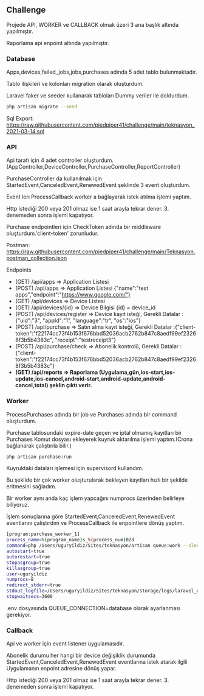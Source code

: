##  Challenge
Projede API, WORKER ve CALLBACK olmak üzeri 3 ana başlık altında yapılmıştır.

Raporlama api enpoint altında yapılmıştır.

### Database
Apps,devices,failed_jobs,jobs,purchases adında 5 adet tablo bulunmaktadır.

Tablo ilişkileri ve kolonları migration olarak oluşturdum.

Laravel faker ve seeder kullanarak tabloları Dummy veriler ile doldurdum.
```bash
php artisan migrate --seed
```

Sql Export: https://raw.githubusercontent.com/piedpiper41/challenge/main/teknasyon_2021-03-14.sql

### API
Api tarafı için 4 adet controller oluşturdum.
(AppController,DeviceController,PurchaseController,ReportController)

PurchaseController da kullanılmak için StartedEvent,CanceledEvent,RenewedEvent şeklinde 3 event oluşturdum.

Event lerı ProcessCallback worker a bağlayarak istek atılma işlemi yaptım. 

Http istediği 200 veya 201 olmaz ise 1 saat arayla tekrar dener. 3. denemeden sonra işlemi kapatıyor.

Purchase endpointleri için CheckToken adında bir middleware oluşturdum.'client-token' zorunludur.

Postman: https://raw.githubusercontent.com/piedpiper41/challenge/main/Teknasyon.postman_collection.json

Endpoints
- (GET) /api/apps => Application Listesi
- (POST) /api/apps => Application Listesi {"name":"test apps","endpoint":"https://www.google.com/"}
- (GET) /api/devices => Device Listesi
- (GET) /api/devices/{id} => Device Bilgisi {id} = device_id
- (POST) /api/devices/register => Device kayıt isteği, Gerekli Datalar : {"uid":"3", "appId":"1", "language":"tr", "os":"ios"}
- (POST) /api/purchase => Satın alma kayıt isteği, Gerekli Datalar :{"client-token":"f22174cc73f4b153f676bbd52036acb2762b847c8aedf99ef23268f3b5b4383c", "receipt":"testreceipt3"}
- (POST) /api/purchase/check => Abonelik kontrolü, Gerekli Datalar :{"client-token":"f22174cc73f4b153f676bbd52036acb2762b847c8aedf99ef23268f3b5b4383c"}
- **(GET) /api/reports => Raporlama (Uygulama,gün,ios-start,ios-update,ios-cancel,android-start,android-update,android-cancel,total) şeklin çıktı verir.**

### Worker
ProcessPurchases adında bir job ve Purchases adında bir command oluşturdum.

Purchase tablosundaki expire-date geçen ve iptal olmamış kayıtları bir Purchases Komut dosyası ekleyerek kuyruk aktarılma işlemi yaptım.(Crona bağlanarak çalıştırıla bilir.)
```bash
php artisan purchase:run
```
Kuyruktaki dataları işlemesi için supervisord kullandım. 

Bu şekilde bir çok worker oluşturularak bekleyen kayıtları hızlı bir şekilde eritmesini sağladım.

Bir worker aynı anda kaç işlem yapcağını numprocs üzerinden belirleye biliyoruz.

İşlem sonuçlarına göre StartedEvent,CanceledEvent,RenewedEvent eventlarını çalıştırdım ve ProcessCallback ile enpointlere dönüş yaptım.
```bash
[program:purchase_worker_1]
process_name=%(program_name)s_%(process_num)02d
command=php /Users/uguryildiz/Sites/teknasyon/artisan queue:work --sleep=3 --tries=3 --max-time=3600 --queue=high,medium,default
autostart=true
autorestart=true
stopasgroup=true
killasgroup=true
user=uguryildiz
numprocs=8
redirect_stderr=true
stdout_logfile=/Users/uguryildiz/Sites/teknasyon/storage/logs/laravel_queue.log
stopwaitsecs=3600
```

.env dosyasında QUEUE_CONNECTION=database olarak ayarlanması gerekiyor.

### Callback 
Api ve worker için event listener uygulamasıdır. 

Abonelik durumu her hangi bir device değişiklik durumunda StartedEvent,CanceledEvent,RenewedEvent eventlarına istek atarak ilgili Uygulamanın enpoint adresine dönüş yapar. 

Http istediği 200 veya 201 olmaz ise 1 saat arayla tekrar dener. 3. denemeden sonra işlemi kapatıyor.